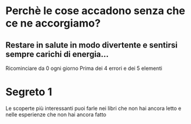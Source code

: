 
#  Perchè le cose accadono senza che ce ne accorgiamo?

##  Restare in salute in modo divertente e sentirsi sempre carichi di energia...


Ricominciare da 0 ogni giorno 
Prima dei 4 errori e dei 5 elementi

# Segreto 1 
Le scoperte più interessanti puoi farle nei libri che non hai ancora letto e nelle esperienze che non hai ancora fatto










<!--stackedit_data:
eyJoaXN0b3J5IjpbLTEwNTgyMDE3MF19
-->